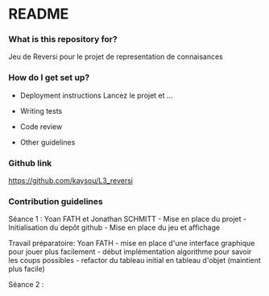 # README #

### What is this repository for? ###

Jeu de Reversi pour le projet de representation de connaisances

### How do I get set up? ###

* Deployment instructions
Lancez le projet et ... 

* Writing tests
* Code review
* Other guidelines

### Github link ###

https://github.com/kaysou/L3_reversi

### Contribution guidelines ###
Séance 1 :
	Yoan FATH et Jonathan SCHMITT
	- Mise en place du projet
	- Initialisation du depôt github
	- Mise en place du jeu et affichage
	
Travail préparatoire:
	Yoan FATH
	- mise en place d'une interface graphique pour jouer plus facilement
	- début implémentation algorithme pour savoir les coups possibles
	- refactor du tableau initial en tableau d'objet (maintient plus facile)
	
	
Séance 2 :
